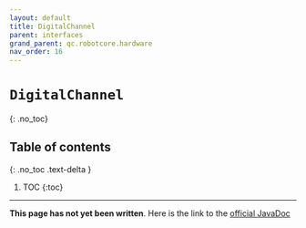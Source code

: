 ```yaml
---
layout: default
title: DigitalChannel
parent: interfaces
grand_parent: qc.robotcore.hardware
nav_order: 16
---
```

# `DigitalChannel`
{: .no_toc}

## Table of contents
{: .no_toc .text-delta }

1. TOC
{:toc}
---
**This page has not yet been written**. Here is the link to the [official JavaDoc](https://ftctechnh.github.io/ftc_app/doc/javadoc/com/qualcomm/robotcore/hardware/DigitalChannel.html)
        
